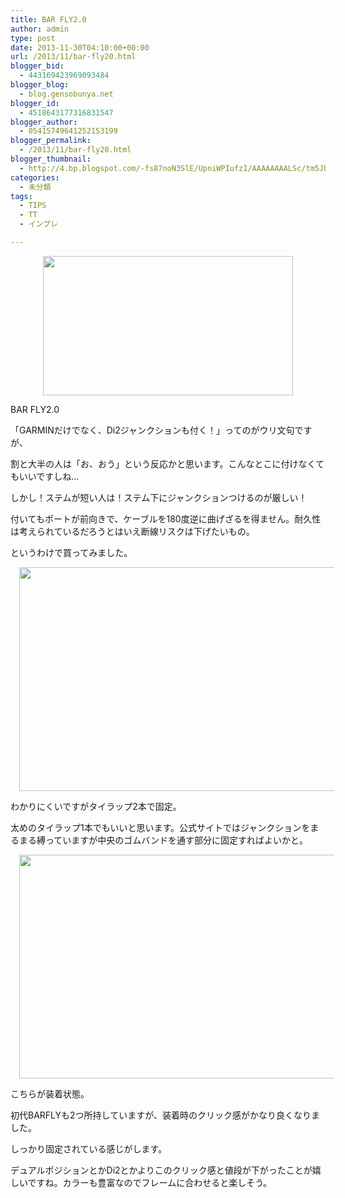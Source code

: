 ```yaml
---
title: BAR FLY2.0
author: admin
type: post
date: 2013-11-30T04:10:00+00:00
url: /2013/11/bar-fly20.html
blogger_bid:
  - 443169423969093484
blogger_blog:
  - blog.gensobunya.net
blogger_id:
  - 4518643177316831547
blogger_author:
  - 05415749641252153199
blogger_permalink:
  - /2013/11/bar-fly20.html
blogger_thumbnail:
  - http://4.bp.blogspot.com/-fs87noN3SlE/UpniWPIufzI/AAAAAAAALSc/tm5JbC_zI9U/s1600/DSC_4572.jpg
categories:
  - 未分類
tags:
  - TIPS
  - TT
  - インプレ

---
```

<div class="separator" style="clear: both; text-align: center;">
  <a href="https://blog.gensobunya.net/wp-content/uploads/2013/11/DSC_4572-1024x575.jpg" imageanchor="1" style="margin-left: 1em; margin-right: 1em;"><img border="0" src="https://blog.gensobunya.net/wp-content/uploads/2013/11/DSC_4572-1024x575.jpg" height="223" width="400" /></a>
</div>

BAR FLY2.0

「GARMINだけでなく、Di2ジャンクションも付く！」ってのがウリ文句ですが、

割と大半の人は「お、おう」という反応かと思います。こんなとこに付けなくてもいいですしね…

しかし！ステムが短い人は！ステム下にジャンクションつけるのが厳しい！

付いてもポートが前向きで、ケーブルを180度逆に曲げざるを得ません。耐久性は考えられているだろうとはいえ断線リスクは下げたいもの。

というわけで買ってみました。



<div class="separator" style="clear: both; text-align: center;">
  <a href="https://blog.gensobunya.net/wp-content/uploads/2013/11/DSC_4578-1024x575.jpg" imageanchor="1" style="margin-left: 1em; margin-right: 1em;"><img border="0" src="https://blog.gensobunya.net/wp-content/uploads/2013/11/DSC_4578-1024x575.jpg" height="358" width="640" /></a>
</div>

わかりにくいですがタイラップ2本で固定。

太めのタイラップ1本でもいいと思います。公式サイトではジャンクションをまるまる縛っていますが中央のゴムバンドを通す部分に固定すればよいかと。

<div class="separator" style="clear: both; text-align: center;">
</div>



<div class="separator" style="clear: both; text-align: center;">
  <a href="https://blog.gensobunya.net/wp-content/uploads/2013/11/DSC_4584-1024x575.jpg" imageanchor="1" style="margin-left: 1em; margin-right: 1em;"><img border="0" src="https://blog.gensobunya.net/wp-content/uploads/2013/11/DSC_4584-1024x575.jpg" height="358" width="640" /></a>
</div>

こちらが装着状態。

初代BARFLYも2つ所持していますが、装着時のクリック感がかなり良くなりました。

しっかり固定されている感じがします。

デュアルポジションとかDi2とかよりこのクリック感と値段が下がったことが嬉しいですね。カラーも豊富なのでフレームに合わせると楽しそう。
